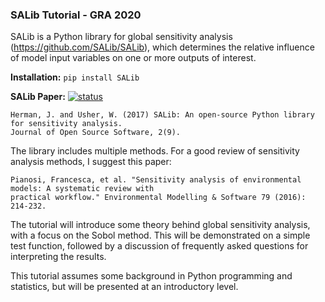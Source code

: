 ### SALib Tutorial - GRA 2020

SALib is a Python library for global sensitivity analysis (https://github.com/SALib/SALib), which determines the relative influence of model input variables on one or more outputs of interest.

**Installation:** `pip install SALib` 

 **SALib Paper:** [![status](http://joss.theoj.org/papers/431262803744581c1d4b6a95892d3343/status.svg)](http://joss.theoj.org/papers/431262803744581c1d4b6a95892d3343)
 ```
Herman, J. and Usher, W. (2017) SALib: An open-source Python library for sensitivity analysis. 
Journal of Open Source Software, 2(9).
```

The library includes multiple methods. For a good review of sensitivity analysis methods, I suggest this paper:
```
Pianosi, Francesca, et al. "Sensitivity analysis of environmental models: A systematic review with 
practical workflow." Environmental Modelling & Software 79 (2016): 214-232.
```

The tutorial will introduce some theory behind global sensitivity analysis, with a focus on the Sobol method. This will be demonstrated on a simple test function, followed by a discussion of frequently asked questions for interpreting the results.

This tutorial assumes some background in Python programming and statistics, but will be presented at an introductory level.